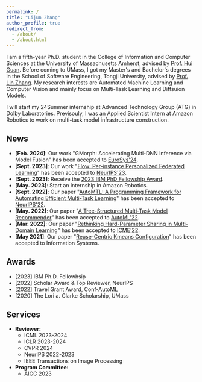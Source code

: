 ```yaml
---
permalink: /
title: "Lijun Zhang"
author_profile: true
redirect_from: 
  - /about/
  - /about.html
---
```


I am a fifth-year Ph.D. student in the College of Information and Computer Sciences at the University of Massachusetts Amherst, advised by [Prof. Hui Guan](https://guanh01.github.io/).
Before coming to UMass, I got my Master's and Bachelor's degrees in the School of Software Engineering, Tongji University, advised by [Prof. Lin Zhang](https://cslinzhang.gitee.io/home/).
My research interests are Automated Machine Learning and Computer Vision and mainly focus on Multi-Task Learning and Diffsuion Models.

I will start my 24Summer internship at Advanced Technology Group (ATG) in Dolby Laboratories.
Previsouly, I was an Applied Scientist Intern at Amazon Robotics to work on multi-task model infrastructure construction. 

## News

- **[Feb. 2024]**: Our work "GMorph: Accelerating Multi-DNN Inference via Model Fusion" has been accepted to [EuroSys'24](https://2024.eurosys.org/).
- **[Sept. 2023]**: Our work "[Flow: Per-instance Personalized Federated Learning](https://guanh01.github.io/files/2023flow.pdf)" has been accepted to [NeurIPS'23](https://nips.cc/).
- **[Sept. 2023]**: Receive the [2023 IBM PhD Fellowship Award](https://research.ibm.com/university/awards/fellowships-awardees.html).
- **[May. 2023]**: Start an internship in Amazon Robotics.
- **[Sept. 2022]**: Our paper "[AutoMTL: A Programming Framework for Automating Efficient Multi-Task Learning](http://guanh01.github.io/files/2022automtl.pdf)" has been accepted to [NeurIPS'22](https://nips.cc/).
- **[May. 2022]**: Our paper "[A Tree-Structured Multi-Task Model Recommender](http://guanh01.github.io/files/2022automl.pdf)" has been accepted to [AutoML'22](https://automl.cc/).
- **[Mar. 2022]**: Our paper "[Rethinking Hard-Parameter Sharing in Multi-Domain Learning](http://guanh01.github.io/files/2022rethinking.pdf)" has been accepted to [ICME'22](http://2022.ieeeicme.org/).
- **[May 2021]**: Our paper "[Reuse-Centric Kmeans Configuration](https://www.sciencedirect.com/science/article/abs/pii/S0306437921000430)" has been accepted to Information Systems.

## Awards

- \[2023\] IBM Ph.D. Fellowhsip
- \[2022\] Scholar Award & Top Reviewer, NeurIPS
- \[2022\] Travel Grant Award, Conf-AutoML
- \[2020\] The Lori a. Clarke Scholarship, UMass
<!-- - Best Undergraduate & Graduate Thesis, Tongji University, Shanghai, 2016 & 2019 -->
<!-- - Outstanding Graduates in Shanghai, Education Committee, Shanghai, 2016 & 2019  -->
<!-- - National Scholarship for Graduate Students, Ministry of Education, China, 2018 -->

## Services
- **Reviewer:** 
    - ICML 2023-2024
    - ICLR 2023-2024
    - CVPR 2024
    - NeurIPS 2022-2023
    - IEEE Transactions on Image Processing
- **Program Committee:**
    - AIGC 2023
